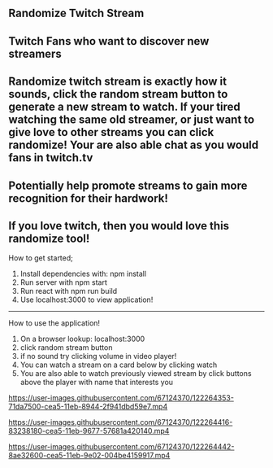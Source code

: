 

Randomize Twitch Stream
------------
Twitch Fans who want to discover new streamers
------------------
Randomize twitch stream is exactly how it sounds, click the random stream button to generate a new stream to watch.
If your tired watching the same old streamer, or just want to give love to other streams you can click randomize!
Your are also able chat as you would fans in twitch.tv
------------------------
Potentially help promote streams to gain more recognition for their hardwork!
---------------------------
If you love twitch, then you would love this randomize tool!
------------------------------
How to get started;
1. Install dependencies with:
  npm install
2. Run server with
  npm start
3. Run react with
  npm run build
4. Use localhost:3000 to view application!
-----------------------------------
How to use the application!

1. On a browser lookup: localhost:3000
2. click random stream button
3. if no sound try clicking volume in video player!
4. You can watch a stream on a card below by clicking watch
5. You are also able to watch previously viewed stream by click buttons above the player with name that interests you


https://user-images.githubusercontent.com/67124370/122264353-71da7500-cea5-11eb-8944-2f941dbd59e7.mp4


https://user-images.githubusercontent.com/67124370/122264416-83238180-cea5-11eb-9677-57681a420140.mp4


https://user-images.githubusercontent.com/67124370/122264442-8ae32600-cea5-11eb-9e02-004be4159917.mp4

